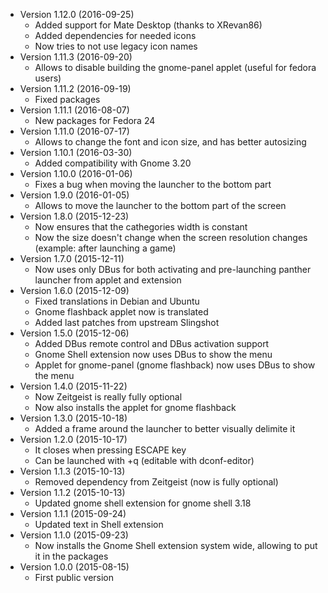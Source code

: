 * Version 1.12.0 (2016-09-25)
   * Added support for Mate Desktop (thanks to XRevan86)
   * Added dependencies for needed icons
   * Now tries to not use legacy icon names
* Version 1.11.3 (2016-09-20)
   * Allows to disable building the gnome-panel applet (useful for fedora users)
* Version 1.11.2 (2016-09-19)
   * Fixed packages
* Version 1.11.1 (2016-08-07)
   * New packages for Fedora 24
* Version 1.11.0 (2016-07-17)
   * Allows to change the font and icon size, and has better autosizing
* Version 1.10.1 (2016-03-30)
   * Added compatibility with Gnome 3.20
* Version 1.10.0 (2016-01-06)
   * Fixes a bug when moving the launcher to the bottom part
* Version 1.9.0 (2016-01-05)
   * Allows to move the launcher to the bottom part of the screen
* Version 1.8.0 (2015-12-23)
   * Now ensures that the cathegories width is constant
   * Now the size doesn't change when the screen resolution changes (example: after launching a game)
* Version 1.7.0 (2015-12-11)
   * Now uses only DBus for both activating and pre-launching panther launcher from applet and extension
* Version 1.6.0 (2015-12-09)
   * Fixed translations in Debian and Ubuntu
   * Gnome flashback applet now is translated
   * Added last patches from upstream Slingshot
* Version 1.5.0 (2015-12-06)
   * Added DBus remote control and DBus activation support
   * Gnome Shell extension now uses DBus to show the menu
   * Applet for gnome-panel (gnome flashback) now uses DBus to show the menu
* Version 1.4.0 (2015-11-22)
   * Now Zeitgeist is really fully optional
   * Now also installs the applet for gnome flashback
* Version 1.3.0 (2015-10-18)
   * Added a frame around the launcher to better visually delimite it
* Version 1.2.0 (2015-10-17)
   * It closes when pressing ESCAPE key
   * Can be launched with <Super>+q (editable with dconf-editor)
* Version 1.1.3 (2015-10-13)
   * Removed dependency from Zeitgeist (now is fully optional)
* Version 1.1.2 (2015-10-13)
   * Updated gnome shell extension for gnome shell 3.18
* Version 1.1.1 (2015-09-24)
   * Updated text in Shell extension
* Version 1.1.0 (2015-09-23)
   * Now installs the Gnome Shell extension system wide, allowing to put it in the packages
* Version 1.0.0 (2015-08-15)
   * First public version

